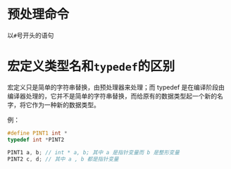 # 预处理命令

以`#`号开头的语句

# 宏定义类型名和`typedef`的区别

宏定义只是简单的字符串替换，由预处理器来处理；而 typedef 是在编译阶段由编译器处理的，它并不是简单的字符串替换，而给原有的数据类型起一个新的名字，将它作为一种新的数据类型。

例：

``` c
#define PINT1 int *
typedef int *PINT2

PINT1 a, b; // int * a, b; 其中 a 是指针变量而 b 是整形变量
PINT2 c, d; // 其中 a , b 都是指针变量
```


